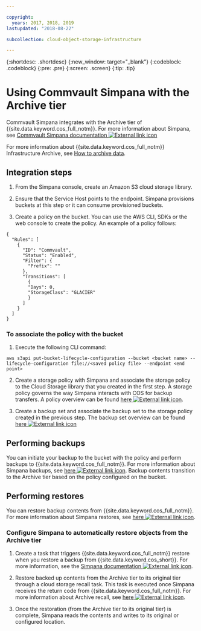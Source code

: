 ```yaml
---

copyright:
  years: 2017, 2018, 2019
lastupdated: "2018-08-22"

subcollection: cloud-object-storage-infrastructure

---
```

{:shortdesc: .shortdesc}
{:new_window: target="_blank"}
{:codeblock: .codeblock}
{:pre: .pre}
{:screen: .screen}
{:tip: .tip}


# Using Commvault Simpana with the Archive tier

Commvault Simpana integrates with the Archive tier of {{site.data.keyword.cos_full_notm}}. For more information about Simpana, see [Commvault Simpana documentation ![External link icon](../../icons/launch-glyph.svg "External link icon")](http://documentation.commvault.com/commvault/)

For more information about {{site.data.keyword.cos_full_notm}} Infrastructure Archive, see [How to archive data](/docs/infrastructure/cloud-object-storage-infrastructure?topic=cloud-object-storage-infrastructure-archiving-data).

## Integration steps

1.	From the Simpana console, create an Amazon S3 cloud storage library.

2. Ensure that the Service Host points to the endpoint. Simpana provisions buckets at this step or it can consume provisioned buckets.

3.	Create a policy on the bucket. You can use the AWS CLI, SDKs or the web console to create the policy. An example of a policy follows:

```shell
{
  "Rules": [
    {
      "ID": "Commvault",
      "Status": "Enabled",
      "Filter": {
        "Prefix": ""
      },
      "Transitions": [
        {
        "Days": 0,
        "StorageClass": "GLACIER"
        }
      ]
    }
  ]
}
```

### To associate the policy with the bucket

1.  Execute the following CLI command:

```shell
aws s3api put-bucket-lifecycle-configuration --bucket <bucket name> --lifecycle-configuration file://<saved policy file> --endpoint <end point>
```

2.	Create a storage policy with Simpana and associate the storage policy to the Cloud Storage library that you created in the first step. A storage policy governs the way Simpana interacts with COS for backup transfers. A policy overview can be found [here ![External link icon](../../icons/launch-glyph.svg "External link icon")](http://documentation.commvault.com/commvault/v11/article?p=13804.htm).

3.	Create a backup set and associate the backup set to the storage policy created in the previous step. The backup set overview can be found [here ![External link icon](../../icons/launch-glyph.svg "External link icon")](http://documentation.commvault.com/commvault/v11/article?p=11666.htm)

## Performing backups

You can initiate your backup to the bucket with the policy and perform backups to {{site.data.keyword.cos_full_notm}}. For more information about Simpana backups, see [here ![External link icon](../../icons/launch-glyph.svg "External link icon")](http://documentation.commvault.com/commvault/v11/article?p=11677.htm). Backup contents transition to the Archive tier based on the policy configured on the bucket.

## Performing restores

You can restore backup contents from {{site.data.keyword.cos_full_notm}}. For more information about Simpana restores, see [here ![External link icon](../../icons/launch-glyph.svg "External link icon")](http://documentation.commvault.com/commvault/v11/article?p=12867.htm).

### Configure Simpana to automatically restore objects from the Archive tier

1. Create a task that triggers {{site.data.keyword.cos_full_notm}} restore when you restore a backup from {{site.data.keyword.cos_short}}. For more information, see the [Simpana documentation ![External link icon](../../icons/launch-glyph.svg "External link icon")](http://documentation.commvault.com/commvault/v11/article?p=features/cloud_storage/t_restoring_data_amazon_and_oracle.htm).

2. Restore backed up contents from the Archive tier to its original tier through a cloud storage recall task. This task is executed once Simpana receives the return code from {{site.data.keyword.cos_full_notm}}. For more information about Archive recall, see [here ![External link icon](../../icons/launch-glyph.svg "External link icon")](http://documentation.commvault.com/commvault/v11/article?p=9218.htm).

3. Once the restoration (from the Archive tier to its original tier) is complete, Simpana reads the contents and writes to its original or configured location.
